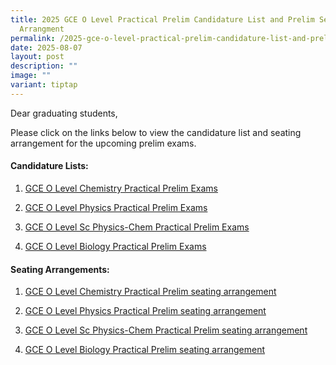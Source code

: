 ```yaml
---
title: 2025 GCE O Level Practical Prelim Candidature List and Prelim Seating
  Arrangment
permalink: /2025-gce-o-level-practical-prelim-candidature-list-and-prelim-seating-arrangment/
date: 2025-08-07
layout: post
description: ""
image: ""
variant: tiptap
---
```

<p>Dear graduating students,</p>
<p>Please click on the links below to view the candidature list and seating
arrangement for the upcoming prelim exams.</p>
<h4>Candidature Lists:</h4>
<ol data-tight="true" class="tight">
<li>
<p><a href="/files/1_Candidature_list_GCE_O_Level_Chemistry_Practical_Exams_PRELIMS.pdf" rel="noopener noreferrer nofollow" target="_blank">GCE O Level Chemistry Practical Prelim Exams</a>
</p>
</li>
<li>
<p><a href="/files/2_Candidature_list_GCE_O_Level_Physics_Practical_Exams_PRELIMS.pdf" rel="noopener noreferrer nofollow" target="_blank">GCE O Level Physics Practical Prelim Exams</a>
</p>
</li>
<li>
<p><a href="/files/3_Candidature_list_GCE_O_Level_Sc_PhysChem_PRELIM_Exams.pdf" rel="noopener noreferrer nofollow" target="_blank">GCE O Level Sc Physics-Chem Practical Prelim Exams</a>
</p>
</li>
<li>
<p><a href="/files/4_Candidature_list_GCE_O_Level_Biology_Practical_PRELIMS.pdf" rel="noopener noreferrer nofollow" target="_blank">GCE O Level Biology Practical Prelim Exams</a>
</p>
</li>
</ol>
<p></p>
<h4>Seating Arrangements:</h4>
<ol data-tight="true" class="tight">
<li>
<p><a href="/files/1_2025_6092_Chem_Labs_PRELIM_seating_arrangement.pdf" rel="noopener noreferrer nofollow" target="_blank">GCE O Level Chemistry Practical Prelim seating arrangement</a>
</p>
</li>
<li>
<p><a href="/files/2_2025_6091_Physics_Labs_PRELIM_seating_arrangement.pdf" rel="noopener noreferrer nofollow" target="_blank">GCE O Level Physics Practical Prelim seating arrangement</a>
</p>
</li>
<li>
<p><a href="/files/3_2025_5086_Chem_Labs_PRELIM_seating_arrangement.pdf" rel="noopener noreferrer nofollow" target="_blank">GCE O Level Sc Physics-Chem Practical Prelim seating arrangement</a>
</p>
</li>
<li>
<p><a href="/files/4_2025_6093_Bio_Labs_PRELIM_seating_arrangement.pdf" rel="noopener noreferrer nofollow" target="_blank">GCE O Level Biology Practical Prelim seating arrangement</a>
</p>
</li>
</ol>
<p></p>